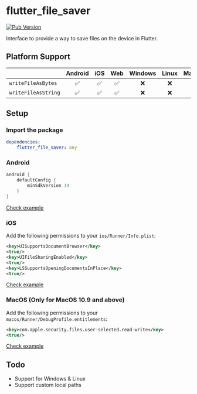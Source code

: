 # flutter_file_saver

[![Pub Version](https://img.shields.io/pub/v/flutter_file_saver)](https://pub.dev/packages/flutter_file_saver)

Interface to provide a way to save files on the device in Flutter.

## Platform Support

| | Android | iOS | Web | Windows | Linux | MacOS |
| :--- | :---: | :---: | :---: | :---: | :---: | :---: |
| `writeFileAsBytes` | ✅ | ✅ | ✅  | ❌️ | ❌️ | ✅ |
| `writeFileAsString` | ✅ | ✅ | ✅  | ❌️ | ❌️ | ✅ |

## Setup

### Import the package

```yaml
dependencies:
    flutter_file_saver: any
```

### Android

```gradle
android {
    defaultConfig {
        minSdkVersion 19
    }
}
```

[Check example](https://github.com/TesteurManiak/flutter_file_saver/blob/main/flutter_file_saver/example/android/app/build.gradle)

### iOS

Add the following permissions to your `ios/Runner/Info.plist`:

```xml
<key>UISupportsDocumentBrowser</key>
<true/>
<key>UIFileSharingEnabled</key>
<true/>
<key>LSSupportsOpeningDocumentsInPlace</key>
<true/>
```

[Check example](https://github.com/TesteurManiak/flutter_file_saver/blob/main/flutter_file_saver/example/ios/Runner/Info.plist)

### MacOS (Only for MacOS 10.9 and above)

Add the following permissions to your `macos/Runner/DebugProfile.entitlements`:

```xml
<key>com.apple.security.files.user-selected.read-write</key>
<true/>
```

[Check example](https://github.com/TesteurManiak/flutter_file_saver/blob/main/flutter_file_saver/example/macos/Runner/DebugProfile.entitlements)

## Todo

* Support for Windows & Linux
* Support custom local paths